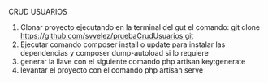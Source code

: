CRUD USUARIOS

1. Clonar proyecto ejecutando en la terminal del gut el comando: git clone https://github.com/svvelez/pruebaCrudUsuarios.git
2. Ejecutar comando composer install o update para instalar las dependencias y composer dump-autoload si lo requiere
3. generar la llave con el siguiente comando php artisan key:generate
4.  levantar el proyecto con el comando php artisan serve

